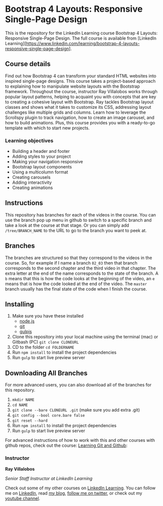 # Bootstrap 4 Layouts: Responsive Single-Page Design
This is the repository for the LinkedIn Learning course Bootstrap 4 Layouts: Responsive Single-Page Design. The full course is available from [LinkedIn Learning][https://www.linkedin.com/learning/bootstrap-4-layouts-responsive-single-page-design].

## Course details
Find out how Bootstrap 4 can transform your standard HTML websites into inspired single-page designs. This course takes a project-based approach to explaining how to manipulate website layouts with the Bootstrap framework. Throughout the course, instructor Ray Villalobos works through popular layout patterns, helping to acquaint you with concepts that are key to creating a cohesive layout with Bootstrap. Ray tackles Bootstrap layout classes and shows what it takes to customize its CSS, addressing layout challenges like multiple grids and columns. Learn how to leverage the Scrollspy plugin to track navigation, how to create an image carousel, and how to build animations. Plus, this course provides you with a ready-to-go template with which to start new projects.

### Learning objectives
- Building a header and footer
- Adding styles to your project
- Making your navigation responsive
- Bootstrap layout components
- Using a multicolumn format
- Creating carousels
- Adding interactivity
- Creating animations

## Instructions
This repository has branches for each of the videos in the course. You can use the branch pop up menu in github to switch to a specific branch and take a look at the course at that stage. Or you can simply add `/tree/BRANCH_NAME` to the URL to go to the branch you want to peek at.

## Branches

The branches are structured so that they correspond to the videos in the course. So, for example if I name a branch `02_03` then that branch corresponds to the second chapter and the third video in that chapter. The extra letter at the end of the name corresponds to the state of the branch. A `b` means that this is how the code looks at the beginning of the video, an `e` means that is how the code looked at the end of the video. The `master` branch usually has the final state of the code when I finish the course.

## Installing

1.  Make sure you have these installed
    - [node.js](http://nodejs.org/)
    - [git](http://git-scm.com/)
    - [gulpjs](https://gulpjs.com/)
1.  Clone this repository into your local machine using the terminal (mac) or Gitbash (PC) `git clone CLONEURL`
1.  CD to the folder `cd FOLDERNAME`
1.  Run `npm install` to install the project dependencies
1.  Run `gulp` to start live preview server

## Downloading All Branches

For more advanced users, you can also download all of the branches for this repository.

1.  `mkdir NAME`
1.  `cd NAME`
1.  `git clone --bare CLONEURL .git` (make sure you add extra .git)
1.  `git config --bool core.bare false`
1.  `git reset --hard`
1.  Run `npm install` to install the project dependencies
1.  Run `gulp` to start live preview server

For advanced instructions of how to work with this and other courses with github repos, check out the course: [Learning Git and Github](https://linkedin-learning.pxf.io/c/1252977/449670/8005?subId1=githubrepo&u=https%3A%2F%2Fwww.linkedin.com%2Flearning%2Flearning-git-and-github):

### Instructor

**Ray Villalobos**

_Senior Staff Instructor at LinkedIn Learning_

Check out some of my other courses on [LinkedIn Learning](https://linkedin-learning.pxf.io/c/1252977/449670/8005?subId1=githubrepo&u=https%3A%2F%2Fwww.linkedin.com%2Flearning%2Finstructors%2Fray-villalobos). You can follow me on [LinkedIn](https://www.linkedin.com/in/planetoftheweb/), read [my blog](http://raybo.org), [follow me on twitter](http://twitter.com/planetoftheweb), or check out my [youtube channel](http://youtube.com/planetoftheweb).

[lil-course-url]: https://www.linkedin.com/learning/bootstrap-4-layouts-responsive-single-page-design
[lil-thumbnail-url]: https://cdn.lynda.com/course/417642/417642-636724362424480778-16x9.jpg
